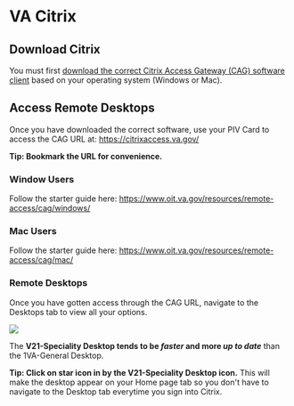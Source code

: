 # VA Citrix

## Download Citrix

You must first [download the correct Citrix Access Gateway (CAG) software client](https://raportal.vpn.va.gov/downloads.aspx) based on your operating system (Windows or Mac).

## Access Remote Desktops

Once you have downloaded the correct software, use your PIV Card to access the CAG URL at: <https://citrixaccess.va.gov/>

**Tip: Bookmark the URL for convenience.**

### Window Users

Follow the starter guide here: <https://www.oit.va.gov/resources/remote-access/cag/windows/>

### Mac Users

Follow the starter guide here: <https://www.oit.va.gov/resources/remote-access/cag/mac/>

### Remote Desktops

Once you have gotten access through the CAG URL, navigate to the Desktops tab to view all your options.

![ ](https://user-images.githubusercontent.com/59668647/96025663-4d0b9a80-0e0a-11eb-9ef9-86a9b04137e5.png)

The **V21-Speciality Desktop tends to be ***faster*** and more ***up to date***** than the 1VA-General Desktop.

**Tip: Click on star icon in by the V21-Speciality Desktop icon.**
This will make the desktop appear on your Home page tab so you don't have to navigate to the Desktop tab everytime you sign into Citrix.
